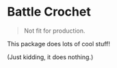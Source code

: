 # Battle Crochet

> Not fit for production.

This package does lots of cool stuff!

(Just kidding, it does nothing.)
